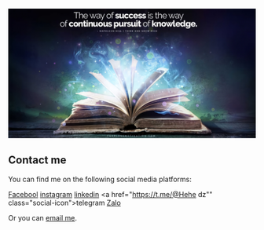 ![Picture](https://github.com/hieudz2k4/CONTACT-ME/blob/main/Quote.jpg)
## Contact me

You can find me on the following social media platforms:

<a href="https://www.facebook.com/dz.hieu.509" class="social-icon">Facebool</a>
<a href="https://www.instagram.com/yourusername/" class="social-icon">instagram</a>
<a href="https://www.linkedin.com/in/yourusername/" class="social-icon">linkedin</a>
<a href="https://t.me/@Hehe dz"" class="social-icon">telegram</a>
<a href="" class="social-icon">Zalo</a>

Or you can <a href="mailto:your-email@example.com">email me</a>.


